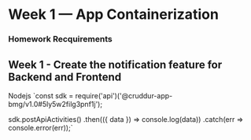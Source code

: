 # Week 1 — App Containerization

### Homework Recquirements

## Week 1 - Create the notification feature for Backend and Frontend


Nodejs
`const sdk = require('api')('@cruddur-app-bmg/v1.0#5ly5w2filg3pnf1j');

sdk.postApiActivities()
  .then(({ data }) => console.log(data))
  .catch(err => console.error(err));`
  
